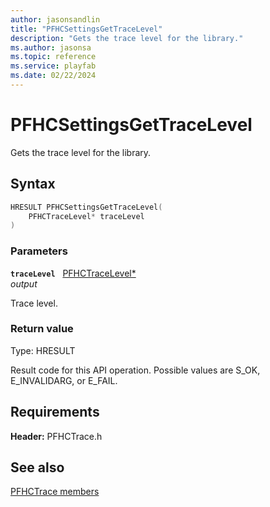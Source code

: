 ```yaml
---
author: jasonsandlin
title: "PFHCSettingsGetTraceLevel"
description: "Gets the trace level for the library."
ms.author: jasonsa
ms.topic: reference
ms.service: playfab
ms.date: 02/22/2024
---
```


# PFHCSettingsGetTraceLevel  

Gets the trace level for the library.  

## Syntax  
  
```cpp
HRESULT PFHCSettingsGetTraceLevel(  
    PFHCTraceLevel* traceLevel  
)  
```  
  
### Parameters  
  
**`traceLevel`** &nbsp; [PFHCTraceLevel*](../enums/pfhctracelevel.md)  
*output*  
  
Trace level.  
  
  
### Return value
Type: HRESULT
  
Result code for this API operation. Possible values are S_OK, E_INVALIDARG, or E_FAIL.
  
  
## Requirements  
  
**Header:** PFHCTrace.h
  
## See also  
[PFHCTrace members](../pfhctrace_members.md)  

  
  
